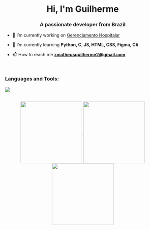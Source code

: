 <h1 align="center">Hi, I'm Guilherme</h1>
<h3 align="center">A passionate developer from Brazil</h3>

- 🔭 I’m currently working on [Gerenciamento Hospitalar](https://github.com/Zythee3/Projeto-Python--Gerenciamento-Hospitalar/tree/Guilherme)

- 🌱 I’m currently learning **Python, C, JS, HTML, CSS, Figma, C#**

- 📫 How to reach me **zmatheusguilherme2@gmail.com**


<p align="left">
</p>
<br>
<h3 align="left">Languages and Tools:</h3>
 <img src="https://skillicons.dev/icons?i=html,css,python,figma,c,js,java,nodejs,react" />
 
<br>
<br>
<p align="center" style="block"; border-color: 1px solid #fff>
    <a href="https://github.com/anuraghazra/github-readme-stats">
      <img height=200 align="center" src="https://github-readme-stats.vercel.app/api?username=Zythee3&show_icons=true&theme=midnight-purple" />
    </a>
    <a href="https://github.com/anuraghazra/convoychat">
      <img height=200 align="center" src="https://github-readme-stats.vercel.app/api/top-langs?username=Zythee3&theme=midnight-purple&layout=donut" />
    </a>
    <a href="https://github.com/anuraghazra/convoychat">
      <img height=200 align="center" src="https://github-readme-streak-stats.herokuapp.com/?user=Zythee3&theme=midnight-purple&&card_width=780" />
    </a>
</p>
